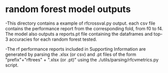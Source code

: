 # random forest model outputs

-This directory contains a example of rfcrossval.py output. each csv file contains the performance report from the corresponding fold, from f0 to f4. The model also outputs a reports.pt file containing the dataframes and top-3 accuracies for each random forest tested.

-The rf performance reports included in Supporting Information are generated by parsing the .xlsx (or csv) and .pt files of the form "prefix"+"rftrees" + ".xlsx (or .pt)" using the ./utils/parsing/rfcvmetrics.py script.
